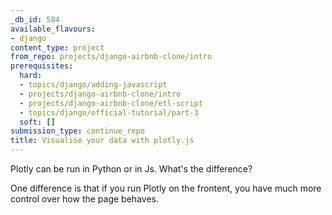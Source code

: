 ```yaml
---
_db_id: 584
available_flavours:
- django
content_type: project
from_repo: projects/django-airbnb-clone/intro
prerequisites:
  hard:
  - topics/django/adding-javascript
  - projects/django-airbnb-clone/intro
  - projects/django-airbnb-clone/etl-script
  - topics/django/official-tutorial/part-3
  soft: []
submission_type: continue_repo
title: Visualise your data with plotly.js
---
```


Plotly can be run in Python or in Js. What's the difference?

One difference is that if you run Plotly on the frontent, you have much more control over how the page behaves.
